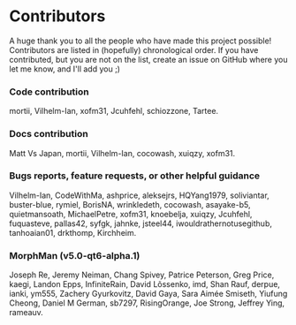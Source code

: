 # Contributors

A huge thank you to all the people who have made this project possible! Contributors are listed in (hopefully)
chronological order. If you have contributed, but you are not on the list, create an issue on GitHub where you let me
know, and I'll add you ;)

### Code contribution

mortii, Vilhelm-Ian, xofm31, Jcuhfehl, schiozzone, Tartee.

### Docs contribution

Matt Vs Japan, mortii, Vilhelm-Ian, cocowash, xuiqzy, xofm31.

### Bugs reports, feature requests, or other helpful guidance

Vilhelm-Ian, CodeWithMa, ashprice, aleksejrs, HQYang1979, soliviantar, buster-blue, rymiel, BorisNA, wrinkledeth,
cocowash, asayake-b5, quietmansoath, MichaelPetre, xofm31, knoebelja, xuiqzy, Jcuhfehl, fuquasteve, pallas42, syfgk,
jahnke, jsteel44, iwouldrathernotusegithub, tanhoaian01, drkthomp, Kirchheim.

### MorphMan (v5.0-qt6-alpha.1)

Joseph Re, Jeremy Neiman, Chang Spivey, Patrice Peterson, Greg Price, kaegi, Landon Epps, InfiniteRain, David Lõssenko,
imd, Shan Rauf, derpue, ianki, ym555, Zachery Gyurkovitz, David Gaya, Sara Aimée Smiseth, Yiufung Cheong, Daniel M
German, sb7297, RisingOrange, Joe Strong, Jeffrey Ying, rameauv.